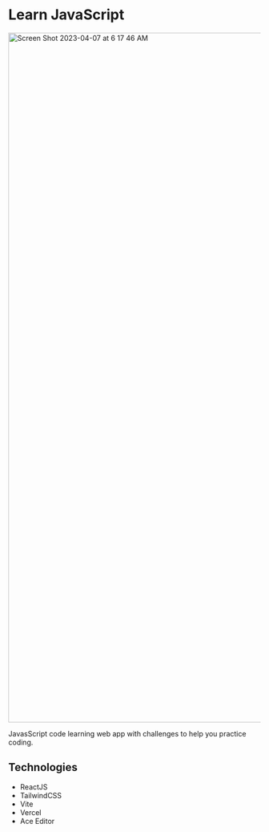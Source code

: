 # Learn JavaScript

<img width="1374" alt="Screen Shot 2023-04-07 at 6 17 46 AM" src="https://user-images.githubusercontent.com/32600047/230496159-e124f89a-3be5-4222-9924-3ffaa859c7c2.png">


JavasScript code learning web app with challenges to help you practice coding.

## Technologies
- ReactJS
- TailwindCSS
- Vite
- Vercel
- Ace Editor
